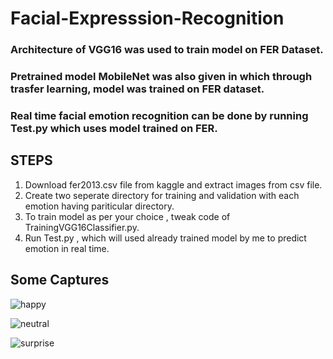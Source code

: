 # Facial-Expresssion-Recognition

### Architecture of VGG16 was used to train model on FER Dataset.
### Pretrained model MobileNet was also given in which through trasfer learning, model was trained on FER dataset. 
### Real time facial emotion recognition can be done by running Test.py which uses model trained on FER.

## STEPS

1) Download fer2013.csv file from kaggle and extract images from csv file.
2) Create two seperate directory for training and validation with each emotion having pariticular directory.
3) To train model as per your choice , tweak code of TrainingVGG16Classifier.py.
4) Run Test.py , which will used already trained model by me to predict emotion in real time.

## Some Captures

![happy](https://user-images.githubusercontent.com/31628501/88474898-96a1c300-cf48-11ea-8bcd-1f244fe5b777.JPG)

![neutral](https://user-images.githubusercontent.com/31628501/88474901-999cb380-cf48-11ea-89e8-f0777358b3b4.JPG)

![surprise](https://user-images.githubusercontent.com/31628501/88474903-9bff0d80-cf48-11ea-998e-32dc68cd6bb1.JPG)
